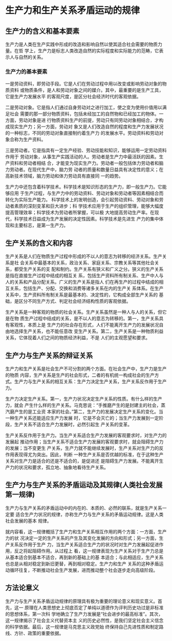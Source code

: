 # 生产力和生产关系矛盾运动的规律

## 生产力的含义和基本要素 

生产力是人类在生产实践中形成的改造和影响自然以使其适合社会需要的物质力量。在哲 学上，生产力是标志人类改造自然的实际程度和实际能力的范畴，它表示人与自然的关系。

### 生产力的基本要素

 一是劳动资料，即劳动手段。它是人们在劳动过程中用以改变或影响劳动对象的物质资料 或物质条件，是人和劳动对象之间的媒介。其中，最重要的是生产工具，它是生产力发展水平 的客观尺度，是区分社会经济时代的客观依据。 

二是劳动对象。它是指人们通过自身劳动对之进行加工，使之变为使用价值用以满足社会 需要的那一部分物质资料，包括未经加工的自然物和已经加工的物体。一方面，劳动对象是进 行物质资料生产的前提，劳动只有同劳动对象相结合，才构成现实生产力；另一方面，劳动对 象又是人们改造自然的程度和生产力发展状况的一种标志，不同的劳动对象直接制约着生产力 的发展水平。劳动资料和劳动对象合称为生产资料。 

三是劳动者。它是指具有一定生产经验、劳动技能和知识，能够运用一定劳动资料作用于 劳动对象，从事生产实践活动的人。劳动者是生产力中最活跃的因素。生产资料和劳动者相结 合，才能变为现实生产力。劳动者一般包括体力劳动者和脑力劳动者。在现代生产中，脑力劳 动者的质量和数量日益具有决定性的意义；在高新技术领域，脑力劳动和体力劳动具有直接同 一的趋势。 

生产力中还包含着科学技术。科学技术是知识形态的生产力，即一般生产力。它能够应用 于生产过程，与生产力中的劳动资料、劳动对象和劳动者等因素相结合而转化为实际生产能力。 科学技术上的发明创造，会引起劳动资料、劳动对象和劳动者素质的深刻变革和巨大进步；科 学技术应用于生产的组织管理，能够大幅度提高管理效率；科学技术为劳动者所掌握，可以极 大地提高劳动生产率。在现代，科学技术日益成为生产发展的决定性因素。科学技术是先进生 产力的集中体现和主要标志，是第一生产力。 

## 生产关系的含义和内容 

生产关系是人们在物质生产过程中形成的不以人的意志为转移的经济关系。生产关系是社 会关系中最基本的关系，政治关系、家庭关系、宗教关系等其他社会关系，都受生产关系的支 配和制约。生产关系有狭义和广义之分。狭义的生产关系是指在直接生产过程中结成的相互关 系，包括生产资料所有制关系、生产中人与人的关系和产品分配关系。广义的生产关系是指人 们在再生产的过程中结成的相互关系，包括生产、分配、交换和消费等诸多关系在内的生产关 系体系。在生产关系中，生产资料所有制关系是最基本的、决定性的，它构成全部生产关系的 基础，是区分不同生产方式、判定社会经济结构性质的客观依据。 

生产关系是一种客观的物质的社会关系。生产关系虽然是一种人与人的关系，但它是在物 质生产过程中结成的关系，是不以人的意志为转移的。第一，生产关系具有客观性，本质上是 生产力的社会存在形式，人们不能离开生产力的发展状况自由地选择生产关系，也不能任意改 变生产关系。第二，生产关系是一种物质利益关系，它体现着人们之间的物质经济利益，不是 人们的主观愿望和要求。

## 生产力与生产关系的辩证关系 

生产力和生产关系是社会生产不可分割的两个方面。在社会生产中，生产力是生产的物质 内容，生产关系是生产的社会形式，二者的有机统一构成社会的生产方式。生产力与生产关系的相互关系：生产力决定生产关系，生产关系反作用于生产力。

生产力决定生产关系。第一，生产力状况决定生产关系的性质。有什么样的生产力，就会 产生什么样的生产关系。马克思说：“手推磨产生的是封建主的社会，蒸汽磨产生的是工业资 本家的社会。”第二，生产力的发展决定生产关系的变化。当一种生产关系还能适应生产力发展 时，它是不会灭亡的；当生产力发展到一定阶段，生产关系不适合生产力发展时，必然引起生 产关系的变革。 

生产关系反作用于生产力。当生产关系适合生产力发展的客观要求时，对生产力的发展起 推动作用；当生产关系不适合生产力发展的客观要求时，就会阻碍生产力的发展；当不变更生 产关系，生产力就不能继续发展时，生产关系对生产力的反作用表现得尤为突出。因此，判断 一种生产关系是否优越的标准，在于这种生产关系对生产力是适合的还是不适合的，是促进还 是阻碍生产力发展。不能离开生产力的状况和要求，孤立地、抽象地看待生产关系。 

## 生产力与生产关系的矛盾运动及其规律(人类社会发展第一规律)

生产力与生产关系的矛盾运动中的内在的、本质的、必然的联系，就是生产关系一定要 适合生产力状况的规律，亦称生产力与生产关系的矛盾运动规律。这是人类社会发展的基本 规律。 

就内容看，这一规律概括了生产力和生产关系相互作用的两个方面：一方面，生产力的状 况决定一定的生产关系的产生及其变化发展的方向和形式；另一方面，生产关系反作用于生产 力，当生产关系适合生产力的状况时对生产力发展起促进作用，反之将起阻碍作用。从过程上 看，这一规律表现为生产关系对于生产力总是从基本适合到基本不适合，再到新的基础上的基 本适合；与此相适应，生产关系也总是从相对稳定到新旧更替，再到相对稳定。生产力和生产 关系的这种矛盾运动循环往复，不断推动社会生产发展，进而推动整个社会逐步走向高级阶段。 

## 方法论意义 

生产力与生产关系矛盾运动规律的原理具有极为重要的理论意义和现实意义。首先，这一 原理在人类思想史上彻底否定了单纯以道德作为评判历史功过是非标准的思想体系，第一次科 学地确立了生产力发展是“社会进步的最高标准”。其次，这一规律揭示了社会主义代替资本主 义的历史必然性，是我们坚定社会主义信念的科学依据。最后，这一规律是马克思主义政党始 终保持自己先进性质和制定路线、方针、政策的重要依据。